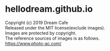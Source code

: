 # hellodream.github.io  
Copyright (c) 2019 Dream Cafe  
Released under the MIT license(exclude images).  
Images are protected by copyright.  
The reference sources of images is as follows.  
https://www.photo-ac.com/  
